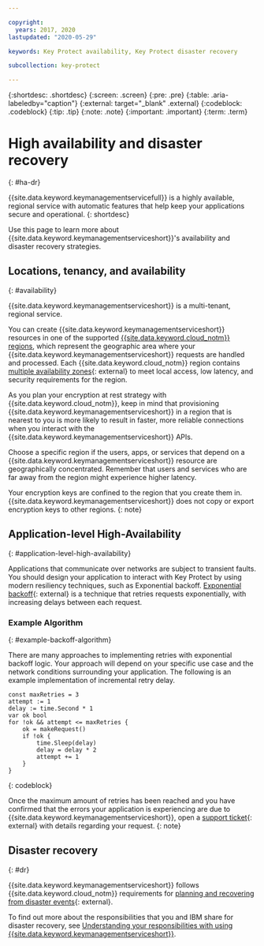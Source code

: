 ```yaml
---

copyright:
  years: 2017, 2020
lastupdated: "2020-05-29"

keywords: Key Protect availability, Key Protect disaster recovery

subcollection: key-protect

---
```


{:shortdesc: .shortdesc}
{:screen: .screen}
{:pre: .pre}
{:table: .aria-labeledby="caption"}
{:external: target="_blank" .external}
{:codeblock: .codeblock}
{:tip: .tip}
{:note: .note}
{:important: .important}
{:term: .term}

# High availability and disaster recovery
{: #ha-dr}

{{site.data.keyword.keymanagementservicefull}} is a highly available, regional
service with automatic features that help keep your applications secure and
operational.
{: shortdesc}

Use this page to learn more about {{site.data.keyword.keymanagementserviceshort}}'s
availability and disaster recovery strategies.

## Locations, tenancy, and availability
{: #availability}

{{site.data.keyword.keymanagementserviceshort}} is a multi-tenant, regional
service.

You can create {{site.data.keyword.keymanagementserviceshort}} resources in one
of the supported
[{{site.data.keyword.cloud_notm}} regions](/docs/key-protect?topic=key-protect-regions),
which represent the geographic area where your
{{site.data.keyword.keymanagementserviceshort}} requests are handled and
processed. Each {{site.data.keyword.cloud_notm}} region contains
[multiple availability zones](https://www.ibm.com/blogs/bluemix/2018/06/expansion-availability-zones-global-regions/){: external}
to meet local access, low latency, and security requirements for the region.

As you plan your encryption at rest strategy with {{site.data.keyword.cloud_notm}},
keep in mind that provisioning {{site.data.keyword.keymanagementserviceshort}}
in a region that is nearest to you is more likely to result in faster, more
reliable connections when you interact with the {{site.data.keyword.keymanagementserviceshort}}
APIs.

Choose a specific region if the users, apps, or services that depend on a
{{site.data.keyword.keymanagementserviceshort}} resource are geographically
concentrated. Remember that users and services who are far away from the region
might experience higher latency.

Your encryption keys are confined to the region that you create them in.
{{site.data.keyword.keymanagementserviceshort}} does not copy or export
encryption keys to other regions.
{: note}

## Application-level High-Availability
{: #application-level-high-availability}

Applications that communicate over networks are subject to transient faults. You should design your application to interact with Key Protect by using modern
resiliency techniques, such as Exponential backoff. [Exponential backoff](https://en.wikipedia.org/wiki/Exponential_backoff){: external} is a technique that retries
requests exponentially, with increasing delays between each request.

### Example Algorithm
{: #example-backoff-algorithm}

There are many approaches to implementing retries with exponential backoff logic. Your approach will depend on your specific use case and the network conditions
surrounding your application. The following is an example implementation of incremental retry delay.

```
const maxRetries = 3
attempt := 1
delay := time.Second * 1
var ok bool
for !ok && attempt <= maxRetries {
    ok = makeRequest()
    if !ok {
        time.Sleep(delay)
        delay = delay * 2
        attempt += 1
    }
}
```
{: codeblock}

Once the maximum amount of retries has been reached and you have confirmed that
the errors your application is experiencing are due to
{{site.data.keyword.keymanagementserviceshort}}, open a
[support ticket](https://github.ibm.com/kms/customer-issues){: external}
with details regarding your request.
{: note}

## Disaster recovery
{: #dr}

{{site.data.keyword.keymanagementserviceshort}} follows {{site.data.keyword.cloud_notm}}
requirements for
[planning and recovering from disaster events](/docs/overview?topic=overview-zero-downtime#disaster-recovery){: external}.

To find out more about the responsibilities that you and IBM share for disaster
recovery, see
[Understanding your responsibilities with using {{site.data.keyword.keymanagementserviceshort}}](/docs/key-protect?topic=key-protect-shared-responsibilities#disaster-recovery).

